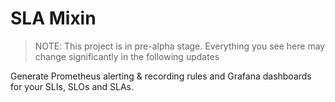 # SLA Mixin

>NOTE: This project is in pre-alpha stage. Everything you see here may change significantly in the following updates

Generate Prometheus alerting & recording rules and Grafana dashboards for your SLIs, SLOs and SLAs.
